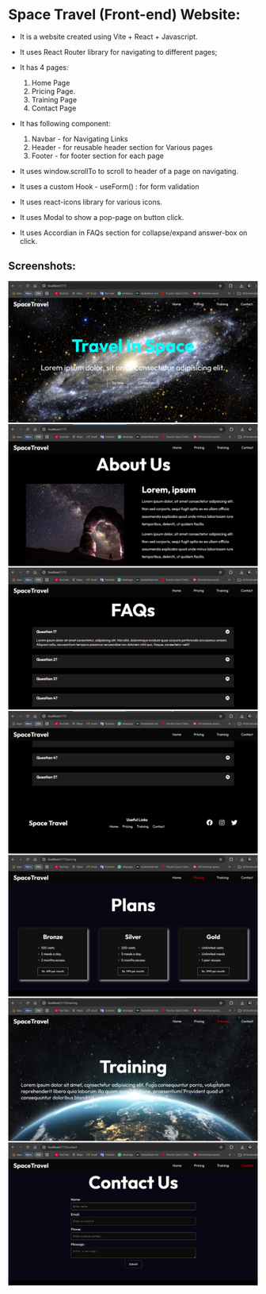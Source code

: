 # Space Travel (Front-end) Website:

- It is a website created using Vite + React + Javascript.
- It uses React Router library for navigating to different pages;
- It has 4 pages:
    1. Home Page
    2. Pricing Page.
    3. Training Page
    4. Contact Page

- It has following component:
    1. Navbar - for Navigating Links
    2. Header - for reusable header section for Various pages
    3. Footer - for footer section for each page

- It uses window.scrollTo to scroll to header of a page on navigating.
- It uses a custom Hook - useForm() : for form validation

- It uses react-icons library for various icons.

- It uses Modal to show a pop-page on button click.
- It uses Accordian in FAQs section for collapse/expand answer-box on click.



## Screenshots:

<img src="./src/Screenshots/HomePage.png" />
<br/>
<img src="./src/Screenshots/AboutUs.png" />
<br/>
<img src="./src/Screenshots/FAQs.png" />
<br/>
<img src="./src/Screenshots/FooterSection.png" />
<br/>
<img src="./src/Screenshots/PricingPage.png" />
<br/>
<img src="./src/Screenshots/TrainingPage.png" />
<br/>
<img src="./src/Screenshots/ContactPage.png" />
<br/>